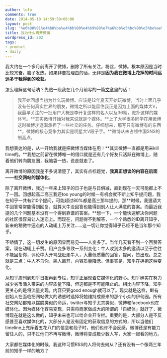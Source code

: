 ```yaml
---
author: lufo
comments: true
date: 2014-05-10 14:59:59+00:00
layout: post
slug: '%e6%88%91%e4%b8%ba%e4%bb%80%e4%b9%88%e7%a6%bb%e5%bc%80%e5%be%ae%e5%8d%9a'
title: 我为什么离开微博
wordpress_id: 202
tags:
- product
- daily
---
```


我大约在一个多月前离开了微博，删除了所有关注，粉丝，微博。根本原因是当时比较亢奋，脑子发热。如果非要找理由的话，无非是**因为我在微博上花掉的时间远远多于我得到的收获。**

怎么理解这句话呐？先贴一段我在几个月前写的一篇[文章](http://lufo816.duapp.com/?p=136)里的话：


<blockquote>我开始回想当初为什么玩微博。应该是12年夏天开始玩微博，当时上面几乎没有任何真实世界的朋友，微博之所以能留住我正是因为上面的媒体大V，我最早关注的一批用户大概是李开复这样的名人以及36氪，虎扑这样的媒体号。**其实微博开始对我来说就是个媒体。**上了大学很多同学在用微博这时微博才逐渐承担了一些社交的任务。仔细想来，那写只有微博有的东西**，微博的核心竞争力其实是明星大V段子手。**微博从未占领中国SNS的制高点。</blockquote>


我想表达的是，从一开始我就是把微博当媒体在用！**其实微博一直都是用来kill time的。**我想之前留在微博唯一的借口就是还有几个好友只活跃在微博上，随着他们转向朋友圈，我脑袋一热，说走就走了。

离开微博的原因我差不多说清楚了，其实有点标题党，**我真正想谈的内容在后面——社交网站的媒体化**。

除了离开微博，我近一年来上知乎的日子也是与日俱减，直到现在一天可能都上不了一回。回想起高二高三我还too young的时候一有机会就不断上知乎提问题，我在知乎一共有210个提问，可能超过80%都是高三那年提的。那**时候，我邀请大牛回答常常能得到回复，就算大牛没回答也能得到别人让人满意的答案。而最近我提的几个问题基本没有一个得到靠谱的答案。**想一下，一个能快速解决你问题的社区很容易让人迷恋上。而现在，问题得不到解答，一个个熟悉的ID离开知乎，新来的稍微牛逼点的人动辄上万关注……这一切让你觉得知乎已经不是当年那个知乎。

不矫情了，这一切发生的原因显而易见——人变多了。当年几天看不到一个百赞答案，现在动辄上千赞。用户变多导致一系列变化：牛人收到太多的邀请以至于往往不能回复你，评论中大开骂战赶走牛人，大量低质量的回答，提问，赞出现。总之就是三点：牛人不鸟你，熟人离开，内容质量降低。但事实是，知乎在拥抱这种变化。

从知乎周刊到知乎日报再到专栏，知乎正展现着它媒体化的野心。知乎确实在努力减少劣币涌入带来的内容质量下降，但这都是不可能阻止的。相比内容下降，知乎更关心的是将流量变现，内容只要good enough就可以了。现实就是这样，鲜有创始人在面临把网站做大的诱惑时选择将她维持成原来的那个小众的伊甸园。所有社交网站都难以摆脱类似的命运，twitter与知乎尤其类似，微博和facebook也在媒体化。因为媒体化容易变现，只需将商家做成大的所谓的「自媒体」就好了，微博现在就是这么做的，知乎未来也可以给企业开专栏。重要的是，大部分人是不反感甚至喜欢媒体化的，大部分人是没有固定的获取信息的方式的，所以当他们timeline上充斥着五花八门的信息和段子时，他们也许不会反感，微博还是有能力留住人的，只不过他们不再写微博，微博将变成极少数人写，大家一起看的地方。

大家都在媒体化的时候，我这种习惯RSS的人将何去何从？还有没有一个像两三年前的知乎一样的地方？

